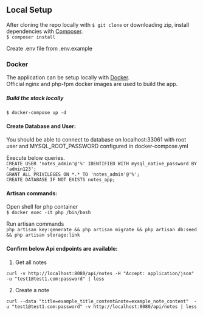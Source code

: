 ## Local Setup

After cloning the repo locally with `$ git clone` or downloading zip, install dependencies with [Composer](https://getcomposer.org/doc/00-intro.md).  
`$ composer install`

Create .env file from .env.example

### Docker
The application can be setup locally with [Docker](https://www.docker.com/products/docker-desktop).  
Official nginx and php-fpm docker images are used to build the app.

##### Build the stack locally
`$ docker-compose up -d` <br>

#### Create Database and User:
You should be able to connect to database on localhost:33061 with root user and MYSQL_ROOT_PASSWORD configured in docker-compose.yml

Execute below queries.  
`CREATE USER 'notes_admin'@'%' IDENTIFIED WITH mysql_native_password BY 'admin123';`  
`GRANT ALL PRIVILEGES ON *.* TO 'notes_admin'@'%';`  
`CREATE DATABASE IF NOT EXISTS notes_app;`

#### Artisan commands:
Open shell for php container  
`$ docker exec -it php /bin/bash`

Run artisan commands  
`php artisan key:generate && php artisan migrate && php artisan db:seed && php artisan storage:link`

#### Confirm below Api endpoints are available:

1. <p>Get all notes</p>

`curl -v http://localhost:8080/api/notes -H "Accept: application/json" -u "test1@test1.com:password" | less`

2. <p>Create a note</p>

`curl --data "title=example_title_content&note=example_note_content"  -u "test1@test1.com:password" -v http://localhost:8080/api/notes | less`
